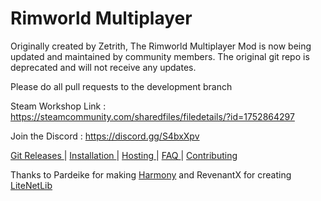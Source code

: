 # Rimworld Multiplayer
Originally created by Zetrith, The Rimworld Multiplayer Mod is now being updated and maintained by community members. The original git repo is deprecated and will not receive any updates.

Please do all pull requests to the development branch

Steam Workshop Link : https://steamcommunity.com/sharedfiles/filedetails/?id=1752864297

Join the Discord : https://discord.gg/S4bxXpv

[Git Releases ](https://github.com/Parexy/Multiplayer/releases)|
[ Installation ](https://github.com/Parexy/Multiplayer/wiki/Installation)|
[ Hosting ](https://github.com/Parexy/Multiplayer/wiki/Hosting-and-joining)|
[ FAQ ](https://github.com/Parexy/Multiplayer/wiki/FAQ)|
[ Contributing](https://github.com/Parexy/Multiplayer/blob/master/CONTRIBUTORS.md)

Thanks to Pardeike for making [Harmony](https://github.com/pardeike/Harmony) and RevenantX for creating [LiteNetLib](https://github.com/RevenantX/LiteNetLib)
